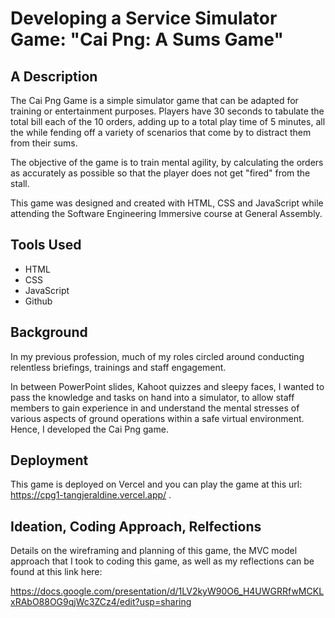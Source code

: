 # Developing a Service Simulator Game: "Cai Png: A Sums Game"

## A Description

The Cai Png Game is a simple simulator game that can be adapted for training or entertainment purposes. Players have 30 seconds to tabulate the total bill each of the 10 orders, adding up to a total play time of 5 minutes, all the while fending off a variety of scenarios that come by to distract them from their sums.

The objective of the game is to train mental agility, by calculating the orders as accurately as possible so that the player does not get "fired" from the stall.

This game was designed and created with HTML, CSS and JavaScript while attending the Software Engineering Immersive course at General Assembly.

## Tools Used

- HTML
- CSS
- JavaScript
- Github

## Background

In my previous profession, much of my roles circled around conducting relentless briefings, trainings and staff engagement.

In between PowerPoint slides, Kahoot quizzes and sleepy faces, I wanted to pass the knowledge and tasks on hand into a simulator, to allow staff members to gain experience in and understand the mental stresses of various aspects of ground operations within a safe virtual environment. Hence, I developed the Cai Png game.

## Deployment

This game is deployed on Vercel and you can play the game at this url: https://cpg1-tangjeraldine.vercel.app/ .

## Ideation, Coding Approach, Relfections

Details on the wireframing and planning of this game, the MVC model approach that I took to coding this game, as well as my reflections can be found at this link here:

https://docs.google.com/presentation/d/1LV2kyW90O6_H4UWGRRfwMCKLxRAbO88OG9qjWc3ZCz4/edit?usp=sharing
